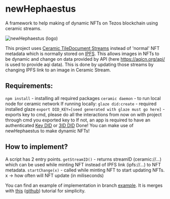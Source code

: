 # newHephaestus
A framework to help making of dynamic NFTs on Tezos blockchain using ceramic streams.

![newHephaestus (logo)](https://user-images.githubusercontent.com/93882929/171053446-b97a2a13-3ad8-4caa-bf0a-9defdd78ab54.png)
 
 This project uses [Ceramic TileDocument Streams](https://developers.ceramic.network/reference/stream-programs/tile-document/) instead of 'normal' NFT metadata which is normally stored on [IPFS](https://nft.storage/). This allows images in NFTs to be dynamic and change on data provided by API (here https://aqicn.org/api/ is used to provide aqi data). This is done by updating those streams by changing IPFS link to an image in Ceramic Stream.
 
 ## Requirements:
`npm install` - installing all required packages
`ceramic daemon` - to run local node for ceramic network
  If running locally:
`glaze did:create` - required installed glaze
`export DID_KEY=[seed generated with glaze must go here]` - exports key to cmd, please do all the interactions from now on with project through cmd you exported key to
  If not, an app is required to have an authenticated [Key DID](https://developers.ceramic.network/reference/accounts/key-did/) or [3ID DID](https://developers.ceramic.network/reference/accounts/3id-did/)
  Done! You can make use of newHephaestus to make dynamic NFTs!
  
 ## How to implement?
 A script has 2 entry points.
 `getStreamID()` - returns streamID (ceramic://...) which can be used while minting NFT instead of IPFS link (ipfs://...) to NFT metadata. 
 `startChange(x)` - called while minting NFT to start updating NFTs. x -> how often will NFT update (in miliseconds)
 
 You can find an example of implementation in branch [example](https://github.com/Kirillr-Sibirski/newHephaestus/tree/example). It is merges with [this](https://learn.figment.io/tutorials/mint-nfts-on-tezos#next-steps) ([github](https://github.com/PriyanshuDangi/Tutorial_Mint_NFTs)) tutorial for simplicity.
